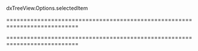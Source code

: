 <!--id-->dxTreeView.Options.selectedItem<!--/id-->
===========================================================================
<!--hidden--><!--/hidden-->
===========================================================================

